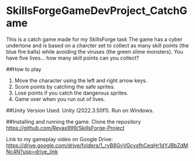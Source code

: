 # SkillsForgeGameDevProject_CatchGame
 This is a catch game made for my SkillsForge task
 The game has a cyber undertone and is based on a charcter set to collect as many skill points (the blue fire balls) while avoiding the viruses (the green slime monsters). You have five lives... how many skill points can you collect?

 ##How to play
 1. Move the character using the left and right arrow keys.
 2. Score points by catching the safe sprites.
 3. Lose points if you catch the dangerous sprites.
 4. Game over when you run out of lives.

##Unity Version Used.
Unity (2022.3.50f1).
Run on Windows.

##Installing and running the game.
Clone the repository
https://github.com/Revax999/SkillsForge-Project

Link to my gameplay video on Google Drive:
https://drive.google.com/drive/folders/1_ryB8GyVGcysfhCeqHr1dYJBbZdMNc4N?usp=drive_link
